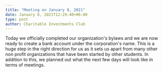```yaml
---
title: "Meeting on January 8, 2021"
date: January 8, 2021T12:29:40+06:00
type: post
author: Charitable Investments Club
--- 
```

Today we officially completed our organization's bylaws and we are now ready to create a bank account under the corporation's name. This is a huge step in the right direction for us as it sets us apart from many other non profit organizations that have been started by other students. In addition to this, we planned out what the next few days will look like in terms of meetings. 


